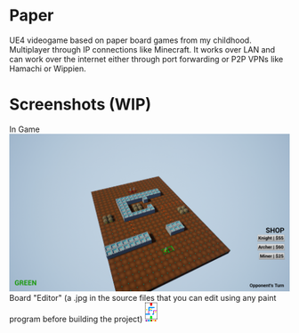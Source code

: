 # Paper
UE4 videogame based on paper board games from my childhood. Multiplayer through IP connections like Minecraft. It works over LAN and can work over the internet either through port forwarding or P2P VPNs like Hamachi or Wippien.

# Screenshots (WIP)
In Game
![Screenshot_01](https://raw.githubusercontent.com/goodtrailer/Paper/master/Screenshots/Screenshot_01.png)
Board "Editor" (a .jpg in the source files that you can edit using any paint program before building the project)
![T_Board_BC.jpg](https://raw.githubusercontent.com/goodtrailer/Paper/master/Content/Textures/T_Board_BC.jpg)

